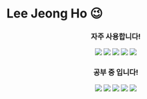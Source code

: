 # Lee Jeong Ho 😉
<div align="center">
  
  ### 자주 사용합니다!
  
  <img src="https://img.shields.io/badge/Spring%20Boot-6DB33F?style=for-the-badge&logo=Spring%20Boot&logoColor=white">
  <img src="https://img.shields.io/badge/Spring%20Security-6DB33F?style=for-the-badge&logo=Spring%20Security&logoColor=white">
  <img src="https://img.shields.io/badge/Hibernate-59666C?style=for-the-badge&logo=Hibernate&logoColor=white">  
  <img src="https://img.shields.io/badge/Docker-2496ED?style=for-the-badge&logo=Docker&logoColor=white">
  <img src="https://img.shields.io/badge/MariaDB-4479A1?style=for-the-badge&logo=MariaDB&logoColor=white">

  
  ### 공부 중 입니다!
  
  <img src="https://img.shields.io/badge/JUnit5-25A162?style=for-the-badge&logo=JUnit5&logoColor=white"> 
  <img src="https://img.shields.io/badge/Prometheus-E6522C?style=for-the-badge&logo=Prometheus&logoColor=white">
  <img src="https://img.shields.io/badge/Grafana-F46800?style=for-the-badge&logo=Grafana&logoColor=white">
  <img src="https://img.shields.io/badge/Jenkins-D24939?style=for-the-badge&logo=Jenkins&logoColor=white">
  <img src="https://img.shields.io/badge/Kubernetes-326CE5?style=for-the-badge&logo=Kubernetes&logoColor=white">
  
